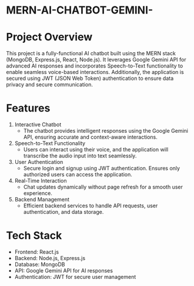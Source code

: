 # MERN-AI-CHATBOT-GEMINI-

 # Project Overview
This project is a fully-functional AI chatbot built using the MERN stack (MongoDB, Express.js, React, Node.js). It leverages Google Gemini API for advanced AI responses and incorporates Speech-to-Text functionality to enable seamless voice-based interactions. Additionally, the application is secured using JWT (JSON Web Token) authentication to ensure data privacy and secure communication.

#  Features
1. Interactive Chatbot
    *  The chatbot provides intelligent responses using the Google Gemini API, ensuring accurate and context-aware interactions.
2. Speech-to-Text Functionality
    *  Users can interact using their voice, and the application will transcribe the audio input into text seamlessly.
3. User Authentication
    *  Secure login and signup using JWT authentication.
       Ensures only authorized users can access the application.
4. Real-Time Interaction
    *  Chat updates dynamically without page refresh for a smooth user experience.
5. Backend Management
    *  Efficient backend services to handle API requests, user authentication, and data storage.
# Tech Stack
* Frontend: React.js
* Backend: Node.js, Express.js
* Database: MongoDB
* API: Google Gemini API for AI responses
* Authentication: JWT for secure user management
